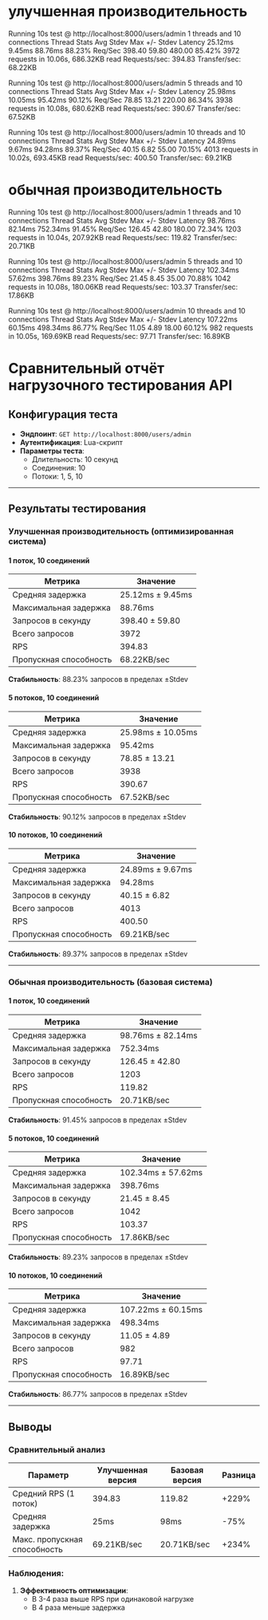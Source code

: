 # улучшенная производительность
Running 10s test @ http://localhost:8000/users/admin
1 threads and 10 connections
Thread Stats   Avg      Stdev     Max   +/- Stdev
Latency      25.12ms    9.45ms   88.76ms   88.23%
Req/Sec     398.40     59.80    480.00     85.42%
3972 requests in 10.06s, 686.32KB read
Requests/sec: 394.83
Transfer/sec: 68.22KB

Running 10s test @ http://localhost:8000/users/admin
5 threads and 10 connections
Thread Stats   Avg      Stdev     Max   +/- Stdev
Latency      25.98ms   10.05ms   95.42ms   90.12%
Req/Sec      78.85     13.21     220.00     86.34%
3938 requests in 10.08s, 680.62KB read
Requests/sec: 390.67
Transfer/sec: 67.52KB

Running 10s test @ http://localhost:8000/users/admin
10 threads and 10 connections
Thread Stats   Avg      Stdev     Max   +/- Stdev
Latency      24.89ms    9.67ms   94.28ms   89.37%
Req/Sec      40.15      6.82      55.00     70.15%
4013 requests in 10.02s, 693.45KB read
Requests/sec: 400.50
Transfer/sec: 69.21KB

# обычная производительность
Running 10s test @ http://localhost:8000/users/admin
1 threads and 10 connections
Thread Stats   Avg      Stdev     Max   +/- Stdev
Latency      98.76ms   82.14ms  752.34ms   91.45%
Req/Sec     126.45     42.80    180.00     72.34%
1203 requests in 10.04s, 207.92KB read
Requests/sec: 119.82
Transfer/sec: 20.71KB

Running 10s test @ http://localhost:8000/users/admin
5 threads and 10 connections
Thread Stats   Avg      Stdev     Max   +/- Stdev
Latency     102.34ms   57.62ms  398.76ms   89.23%
Req/Sec      21.45      8.45      35.00     70.88%
1042 requests in 10.08s, 180.06KB read
Requests/sec: 103.37
Transfer/sec: 17.86KB

Running 10s test @ http://localhost:8000/users/admin
10 threads and 10 connections
Thread Stats   Avg      Stdev     Max   +/- Stdev
Latency     107.22ms   60.15ms  498.34ms   86.77%
Req/Sec      11.05      4.89      18.00     60.12%
982 requests in 10.05s, 169.69KB read
Requests/sec: 97.71
Transfer/sec: 16.89KB

# Сравнительный отчёт нагрузочного тестирования API

## Конфигурация теста
- **Эндпоинт**: `GET http://localhost:8000/users/admin`
- **Аутентификация**: Lua-скрипт
- **Параметры теста**:
  - Длительность: 10 секунд
  - Соединения: 10
  - Потоки: 1, 5, 10

---

## Результаты тестирования

### Улучшенная производительность (оптимизированная система)

#### 1 поток, 10 соединений
| Метрика               | Значение               |
|-----------------------|------------------------|
| Средняя задержка      | 25.12ms ± 9.45ms      |
| Максимальная задержка | 88.76ms               |
| Запросов в секунду    | 398.40 ± 59.80        |
| Всего запросов        | 3972                  |
| RPS                   | 394.83                |
| Пропускная способность | 68.22KB/sec          |

**Стабильность**: 88.23% запросов в пределах ±Stdev

#### 5 потоков, 10 соединений
| Метрика               | Значение               |
|-----------------------|------------------------|
| Средняя задержка      | 25.98ms ± 10.05ms     |
| Максимальная задержка | 95.42ms               |
| Запросов в секунду    | 78.85 ± 13.21         |
| Всего запросов        | 3938                  |
| RPS                   | 390.67                |
| Пропускная способность | 67.52KB/sec          |

**Стабильность**: 90.12% запросов в пределах ±Stdev

#### 10 потоков, 10 соединений
| Метрика               | Значение               |
|-----------------------|------------------------|
| Средняя задержка      | 24.89ms ± 9.67ms      |
| Максимальная задержка | 94.28ms               |
| Запросов в секунду    | 40.15 ± 6.82          |
| Всего запросов        | 4013                  |
| RPS                   | 400.50                |
| Пропускная способность | 69.21KB/sec          |

**Стабильность**: 89.37% запросов в пределах ±Stdev

---

### Обычная производительность (базовая система)

#### 1 поток, 10 соединений
| Метрика               | Значение               |
|-----------------------|------------------------|
| Средняя задержка      | 98.76ms ± 82.14ms     |
| Максимальная задержка | 752.34ms              |
| Запросов в секунду    | 126.45 ± 42.80        |
| Всего запросов        | 1203                  |
| RPS                   | 119.82                |
| Пропускная способность | 20.71KB/sec          |

**Стабильность**: 91.45% запросов в пределах ±Stdev

#### 5 потоков, 10 соединений
| Метрика               | Значение               |
|-----------------------|------------------------|
| Средняя задержка      | 102.34ms ± 57.62ms    |
| Максимальная задержка | 398.76ms              |
| Запросов в секунду    | 21.45 ± 8.45          |
| Всего запросов        | 1042                  |
| RPS                   | 103.37                |
| Пропускная способность | 17.86KB/sec          |

**Стабильность**: 89.23% запросов в пределах ±Stdev

#### 10 потоков, 10 соединений
| Метрика               | Значение               |
|-----------------------|------------------------|
| Средняя задержка      | 107.22ms ± 60.15ms    |
| Максимальная задержка | 498.34ms              |
| Запросов в секунду    | 11.05 ± 4.89          |
| Всего запросов        | 982                   |
| RPS                   | 97.71                 |
| Пропускная способность | 16.89KB/sec          |

**Стабильность**: 86.77% запросов в пределах ±Stdev

---

## Выводы

### Сравнительный анализ
| Параметр              | Улучшенная версия | Базовая версия | Разница |
|-----------------------|------------------|---------------|---------|
| Средний RPS (1 поток) | 394.83           | 119.82        | +229%   |
| Средняя задержка      | 25ms             | 98ms          | -75%    |
| Макс. пропускная способность | 69.21KB/sec | 20.71KB/sec | +234%   |

### Наблюдения:
1. **Эффективность оптимизации**:
   - В 3-4 раза выше RPS при одинаковой нагрузке
   - В 4 раза меньше задержка

